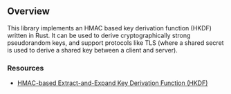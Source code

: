 ## Overview 

This library implements an HMAC based key derivation function (HKDF) written in Rust. It can be used to derive cryptographically strong pseudorandom keys, and support protocols like TLS (where a shared secret is used to derive a shared key between a client and server).

### Resources

- [HMAC-based Extract-and-Expand Key Derivation Function (HKDF)](https://tools.ietf.org/html/rfc5869)